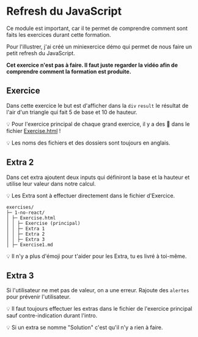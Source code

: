 # Refresh du JavaScript

Ce module est important, car il te permet de comprendre comment sont faits les exercices
durant cette formation.

Pour l'illustrer, j'ai créé un miniexercice démo qui permet de nous faire un petit
refresh du JavaScript.

**Cet exercice n'est pas à faire. Il faut juste regarder la vidéo
afin de comprendre comment la formation est produite.**

## Exercice

Dans cette exercice le but est d'afficher dans la `div` `result` le résultat de l'air d'un triangle qui fait 5 de base et 10 de hauteur.

💡 Pour l'exercice principal de chaque grand exercice, il y a des 🦁 dans le fichier
[Exercise.html](/src/exercise/0-js-demo/Exercise.html) !

💡 Les noms des fichiers et des dossiers sont toujours en anglais.

## Extra 2

Dans cet extra ajoutent deux inputs qui définiront la base et la
hauteur et utilise leur valeur dans notre calcul.

💡 Les Extra sont à effectuer directement dans le fichier d'Exercice.

```
exercises/
├─ 1-no-react/
│ ├─ Exercise.html
│ │ ├─ Exercise (principal)
│ │ ├─ Extra 1
│ │ ├─ Extra 2
│ │ ├─ Extra 3
│ ├─ Exercise1.md
```

💡 Il n'y a plus d'émoji pour t'aider pour les Extra, tu es livré à toi-même.

## Extra 3

Si l'utilisateur ne met pas de valeur, on a une erreur. Rajoute
des `alertes` pour prévenir l'utilisateur.

💡 Il faut toujours effectuer les extras dans le fichier de l'exercice
principal sauf contre-indication durant l'intro.

💡 Si un extra se nomme "Solution" c'est qu'il n'y a rien à faire.
